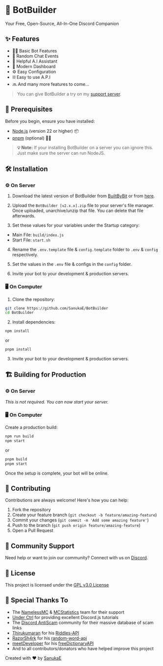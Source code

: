 # 🤖 BotBuilder

Your Free, Open-Source, All-In-One Discord Companion

## ✨ Features

- 👨‍💻 Basic Bot Features
- 💬 Random Chat Events
- 🤖 Helpful A.I Assistant
- 🎨 Modern Dashboard
- ⚙️ Easy Configuration
- ⛓️ Easy to use A.P.I
- 🔜 And many more features to come...

> You can give BotBuilder a try on my [support server](https://discord.gg/fpkASGjwYT).

## 🚀 Prerequisites

Before you begin, ensure you have installed:

- [Node.js](https://nodejs.org) (version 22 or higher) 📦
- [pnpm](https://pnpm.io/) (optional) 🏃‍♂️

> **💡 Note:** If your installing BotBuilder on a server you can ignore this. Just make sure the server can run NodeJS.

## 🛠️ Installation

### ⚙️ On Server

1. Download the latest version of BotBuilder from [BuiltByBit](https://builtbybit.com/resources/botbuilder.59151/?ref=discover) or from [here](https://github.com/SanukaE/BotBuilder/releases).

2. Upload the `BotBuilder [v2.x.x].zip` file to your server's file manager. Once uploaded, unarchive/unzip that file. You can delete that file afterwards.

3. Set these values for your variables under the Startup category:

- Main File: `build/index.js`
- Start File: `start.sh`

4. Rename the `.env.template` file & `config.template` folder to `.env` & `config` respectively.

5. Set the values in the `.env` file & configs in the `config` folder.

6. Invite your bot to your development & production servers.

### 🖥️ On Computer

1. Clone the repository:

```sh
git clone https://github.com/SanukaE/BotBuilder
cd BotBuilder
```

2. Install dependencies:

```sh
npm install
```

or

```sh
pnpm install
```

3. Invite your bot to your development & production servers.

## 🏗️ Building for Production

### ⚙️ On Server

_This is not required. You can now start your server._

### 🖥️ On Computer

Create a production build:

```sh
npm run build
npm start
```

or

```sh
pnpm build
pnpm start
```

Once the setup is complete, your bot will be online.

## 🤝 Contributing

Contributions are always welcome! Here's how you can help:

1. Fork the repository
2. Create your feature branch (`git checkout -b feature/amazing-feature`)
3. Commit your changes (`git commit -m 'Add some amazing feature'`)
4. Push to the branch (`git push origin feature/amazing-feature`)
5. Open a Pull Request

## 📱 Community Support

Need help or want to join our community? Connect with us on [Discord](https://discord.gg/fpkASGjwYT).

## 📄 License

This project is licensed under the [GPL v3.0 License](https://choosealicense.com/licenses/gpl-3.0/)

## 🙏 Special Thanks To

- The [NamelessMC](https://namelessmc.com/) & [MCStatistics](https://mcstatistics.org/) team for their support
- [Under Ctrl](https://www.youtube.com/@underctrl) for providing excellent Discord.js tutorials
- The [Discord AntiScam](https://github.com/Discord-AntiScam/scam-links) community for their massive database of scam links
- [Thirukumaran](https://github.com/Thiru-kumaran-R) for his [Riddles-API](https://github.com/Thiru-kumaran-R/Riddles-API)
- [RazorSh4rk](https://github.com/RazorSh4rk) for his [random-word-api](https://github.com/RazorSh4rk/random-word-api/)
- [meetDeveloper](https://github.com/meetDeveloper) for his [freeDictionaryAPI](https://github.com/meetDeveloper/freeDictionaryAPI)
- And to all contributors/donators who have helped improve this project

Created with ❤️ by [SanukaE](https://github.com/SanukaE)
